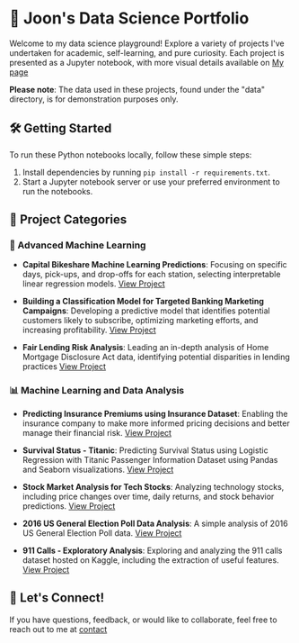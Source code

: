 # 🚀 Joon's Data Science Portfolio

Welcome to my data science playground! Explore a variety of projects I've undertaken for academic, self-learning, and pure curiosity. Each project is presented as a Jupyter notebook, with more visual details available on [My page](https://github.com/jfh5580)

**Please note**: The data used in these projects, found under the "data" directory, is for demonstration purposes only.

## 🛠️ Getting Started

To run these Python notebooks locally, follow these simple steps:

1. Install dependencies by running `pip install -r requirements.txt`.
2. Start a Jupyter notebook server or use your preferred environment to run the notebooks.
   
## 📂 Project Categories

### 🤖 Advanced Machine Learning

- **Capital Bikeshare Machine Learning Predictions**: Focusing on specific days, pick-ups, and drop-offs for each station, selecting interpretable linear regression models. 
  [View Project](projects/CapitalBikeshare_project.ipynb)

- **Building a Classification Model for Targeted Banking Marketing Campaigns**: Developing a predictive model that identifies potential customers likely to subscribe, optimizing marketing efforts, and increasing profitability.
  [View Project](projects/Bank_Marketing_Final_JOON.ipynb)

- **Fair Lending Risk Analysis**: Leading an in-depth analysis of Home Mortgage Disclosure Act data, identifying potential disparities in lending practices
  [View Project](https://github.com/jfh5580/DNSC6290_RML)

### 📊 Machine Learning and Data Analysis 

- **Predicting Insurance Premiums using Insurance Dataset**: Enabling the insurance company to make more informed pricing decisions and better manage their financial risk.
  [View Project](projects/Insurance_Linear_Regression.ipynb)

- **Survival Status - Titanic**: Predicting Survival Status using Logistic Regression with Titanic Passenger Information Dataset using Pandas and Seaborn visualizations.
  [View Project](https://github.com/sajal2692/data-science-portfolio/blob/master/Titanic%20Dataset%20-%20Exploratory%20Analysis.ipynb)

- **Stock Market Analysis for Tech Stocks**: Analyzing technology stocks, including price changes over time, daily returns, and stock behavior predictions.
  [View Project](https://github.com/sajal2692/data-science-portfolio/blob/master/Stock%20Market%20Analysis%20for%20Tech%20Stocks.ipynb)

- **2016 US General Election Poll Data Analysis**: A simple analysis of 2016 US General Election Poll data.
  [View Project](https://github.com/sajal2692/data-science-portfolio/blob/master/2016%20General%20Election%20Poll%20Analysis.ipynb)

- **911 Calls - Exploratory Analysis**: Exploring and analyzing the 911 calls dataset hosted on Kaggle, including the extraction of useful features.
  [View Project](https://github.com/sajal2692/data-science-portfolio/blob/master/911%20Calls%20-%20Exploratory%20Analysis.ipynb)

## 📧 Let's Connect!

If you have questions, feedback, or would like to collaborate, feel free to reach out to me at [contact](joonhong96@gwu.edu)
